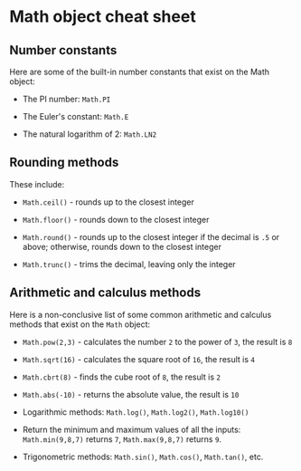 # Math object cheat sheet

## Number constants

Here are some of the built-in number constants that exist on the Math object: 

- The PI number: `Math.PI`

- The Euler's constant: `Math.E`

- The natural logarithm of 2: `Math.LN2`

## Rounding methods

These include: 

- `Math.ceil()` - rounds up to the closest integer 

- `Math.floor()` - rounds down to the closest integer 

- `Math.round()` - rounds up to the closest integer if the decimal is `.5` or above; otherwise, rounds down to the closest integer 

- `Math.trunc()` - trims the decimal, leaving only the integer

## Arithmetic and calculus methods

Here is a non-conclusive list of some common arithmetic and calculus methods that exist on the `Math` object: 

- `Math.pow(2,3)` - calculates the number `2` to the power of `3`, the result is `8` 

- `Math.sqrt(16)` - calculates the square root of `16`, the result is `4`

- `Math.cbrt(8)` - finds the cube root of `8`, the result is `2` 

- `Math.abs(-10)` - returns the absolute value, the result is `10`

- Logarithmic methods: `Math.log()`, `Math.log2()`, `Math.log10()`

- Return the minimum and maximum values of all the inputs: `Math.min(9,8,7)` returns `7`, `Math.max(9,8,7)` returns `9`.

- Trigonometric methods: `Math.sin()`, `Math.cos()`, `Math.tan()`, etc.